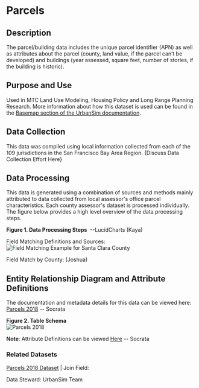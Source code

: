 # Parcels

## Description
The parcel/building data includes the unique parcel identifier (APN) as well as attributes about the parcel (county, land value, if the parcel can’t be developed) and buildings (year assessed, square feet, number of stories, if the building is historic). 

## Purpose and Use  
Used in MTC Land Use Modeling, Housing Policy and Long Range Planning Research.  More information about how this dataset is used can be found in the [Basemap section of the UrbanSim documentation](https://github.com/BayAreaMetro/petrale/blob/master/basemap/basemap_process.md).  

## Data Collection
This data was compiled using local information collected from each of the 109 jurisdictions in the San Francisco Bay Area Region.  {Discuss Data Collection Effort Here}

## Data Processing
This data is generated using a combination of sources and methods mainly attributed to data collected from local assessor's office parcel characteristics. Each county assessor's dataset is processed individually. The figure below provides a high level overview of the data processing steps.  

**Figure 1. Data Processing Steps** 
![]() --LucidCharts (Kaya)

Field Matching Definitions and Sources:
![Field Matching Example for Santa Clara County](https://www.lucidchart.com/publicSegments/view/3c9e54bb-0137-4f6b-a41f-64b670a0bc2f/image.png)

Field Match by County: (Joshua)

## Entity Relationship Diagram and Attribute Definitions
The documentation and metadata details for this data can be viewed here: [Parcels 2018]() -- Socrata

**Figure 2. Table Schema**   
![Parcels 2018](https://www.lucidchart.com/publicSegments/view/2e690d65-ee2c-4c3c-91b5-6286fa8d323e/image.png)


**Note**:
Attribute Definitions can be viewed [Here]() -- Socrata

### Related Datasets

[Parcels 2018 Dataset](https://mtc.data.socrata.com/Cadastral/Region-Parcels-2018-/fqea-xb6g) | Join Field: 

Data Steward: UrbanSim Team

